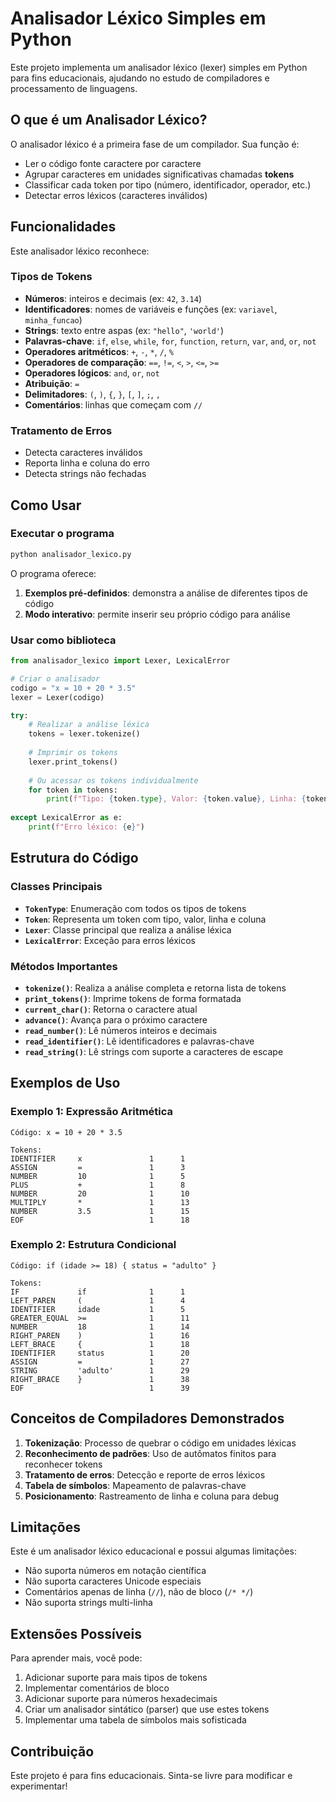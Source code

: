 # Analisador Léxico Simples em Python

Este projeto implementa um analisador léxico (lexer) simples em Python para fins educacionais, ajudando no estudo de compiladores e processamento de linguagens.

## O que é um Analisador Léxico?

O analisador léxico é a primeira fase de um compilador. Sua função é:
- Ler o código fonte caractere por caractere
- Agrupar caracteres em unidades significativas chamadas **tokens**
- Classificar cada token por tipo (número, identificador, operador, etc.)
- Detectar erros léxicos (caracteres inválidos)

## Funcionalidades

Este analisador léxico reconhece:

### Tipos de Tokens
- **Números**: inteiros e decimais (ex: `42`, `3.14`)
- **Identificadores**: nomes de variáveis e funções (ex: `variavel`, `minha_funcao`)
- **Strings**: texto entre aspas (ex: `"hello"`, `'world'`)
- **Palavras-chave**: `if`, `else`, `while`, `for`, `function`, `return`, `var`, `and`, `or`, `not`
- **Operadores aritméticos**: `+`, `-`, `*`, `/`, `%`
- **Operadores de comparação**: `==`, `!=`, `<`, `>`, `<=`, `>=`
- **Operadores lógicos**: `and`, `or`, `not`
- **Atribuição**: `=`
- **Delimitadores**: `(`, `)`, `{`, `}`, `[`, `]`, `;`, `,`
- **Comentários**: linhas que começam com `//`

### Tratamento de Erros
- Detecta caracteres inválidos
- Reporta linha e coluna do erro
- Detecta strings não fechadas

## Como Usar

### Executar o programa
```bash
python analisador_lexico.py
```

O programa oferece:
1. **Exemplos pré-definidos**: demonstra a análise de diferentes tipos de código
2. **Modo interativo**: permite inserir seu próprio código para análise

### Usar como biblioteca
```python
from analisador_lexico import Lexer, LexicalError

# Criar o analisador
codigo = "x = 10 + 20 * 3.5"
lexer = Lexer(codigo)

try:
    # Realizar a análise léxica
    tokens = lexer.tokenize()
    
    # Imprimir os tokens
    lexer.print_tokens()
    
    # Ou acessar os tokens individualmente
    for token in tokens:
        print(f"Tipo: {token.type}, Valor: {token.value}, Linha: {token.line}, Coluna: {token.column}")
        
except LexicalError as e:
    print(f"Erro léxico: {e}")
```

## Estrutura do Código

### Classes Principais

- **`TokenType`**: Enumeração com todos os tipos de tokens
- **`Token`**: Representa um token com tipo, valor, linha e coluna
- **`Lexer`**: Classe principal que realiza a análise léxica
- **`LexicalError`**: Exceção para erros léxicos

### Métodos Importantes

- **`tokenize()`**: Realiza a análise completa e retorna lista de tokens
- **`print_tokens()`**: Imprime tokens de forma formatada
- **`current_char()`**: Retorna o caractere atual
- **`advance()`**: Avança para o próximo caractere
- **`read_number()`**: Lê números inteiros e decimais
- **`read_identifier()`**: Lê identificadores e palavras-chave
- **`read_string()`**: Lê strings com suporte a caracteres de escape

## Exemplos de Uso

### Exemplo 1: Expressão Aritmética
```
Código: x = 10 + 20 * 3.5

Tokens:
IDENTIFIER     x               1      1
ASSIGN         =               1      3
NUMBER         10              1      5
PLUS           +               1      8
NUMBER         20              1      10
MULTIPLY       *               1      13
NUMBER         3.5             1      15
EOF                            1      18
```

### Exemplo 2: Estrutura Condicional
```
Código: if (idade >= 18) { status = "adulto" }

Tokens:
IF             if              1      1
LEFT_PAREN     (               1      4
IDENTIFIER     idade           1      5
GREATER_EQUAL  >=              1      11
NUMBER         18              1      14
RIGHT_PAREN    )               1      16
LEFT_BRACE     {               1      18
IDENTIFIER     status          1      20
ASSIGN         =               1      27
STRING         'adulto'        1      29
RIGHT_BRACE    }               1      38
EOF                            1      39
```

## Conceitos de Compiladores Demonstrados

1. **Tokenização**: Processo de quebrar o código em unidades léxicas
2. **Reconhecimento de padrões**: Uso de autômatos finitos para reconhecer tokens
3. **Tratamento de erros**: Detecção e reporte de erros léxicos
4. **Tabela de símbolos**: Mapeamento de palavras-chave
5. **Posicionamento**: Rastreamento de linha e coluna para debug

## Limitações

Este é um analisador léxico educacional e possui algumas limitações:
- Não suporta números em notação científica
- Não suporta caracteres Unicode especiais
- Comentários apenas de linha (`//`), não de bloco (`/* */`)
- Não suporta strings multi-linha

## Extensões Possíveis

Para aprender mais, você pode:
1. Adicionar suporte para mais tipos de tokens
2. Implementar comentários de bloco
3. Adicionar suporte para números hexadecimais
4. Criar um analisador sintático (parser) que use estes tokens
5. Implementar uma tabela de símbolos mais sofisticada

## Contribuição

Este projeto é para fins educacionais. Sinta-se livre para modificar e experimentar!